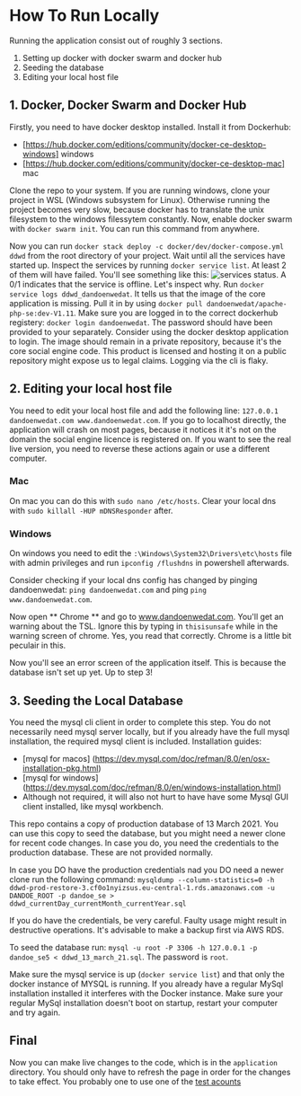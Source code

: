 # How To Run Locally
Running the application consist out of roughly 3 sections.

1. Setting up docker with docker swarm and docker hub
2. Seeding the database
3. Editing your local host file

## 1. Docker, Docker Swarm and Docker Hub
Firstly, you need to have docker desktop installed. Install it from Dockerhub: 

* [https://hub.docker.com/editions/community/docker-ce-desktop-windows] windows
* [https://hub.docker.com/editions/community/docker-ce-desktop-mac] mac

Clone the repo to your system. If you are running windows, clone your project in WSL (Windows subsystem for Linux). Otherwise running the project becomes very slow, because docker has to translate the unix filesystem to the windows filessytem constantly. Now, enable docker swarm with `docker swarm init`. You can run this command from anywhere.

Now you can run `docker stack deploy -c docker/dev/docker-compose.yml ddwd` from the root directory of your project. Wait until all the services have started up. Inspect the services by running `docker service list`. At least 2 of them will have failed. You'll see something like this: ![services status](./_docs/status_services.png). A 0/1 indicates that the service is offline. Let's inspect why. Run `docker service logs ddwd_dandoenwedat`. It tells us that the image of the core application is missing. Pull it in by using `docker pull dandoenwedat/apache-php-se:dev-V1.11`. Make sure you are logged in to the correct dockerhub registery: `docker login dandoenwedat`. The password should have been provided to your separately. Consider using the docker desktop application to login. The image should remain in a private repository, because it's the core social engine code. This product is licensed and hosting it on a public repository might expose us to legal claims. Logging via the cli is flaky.

## 2. Editing your local host file
You need to edit your local host file and add the following line: `127.0.0.1 dandoenwedat.com www.dandoenwedat.com`. If you go to localhost directly, the application will crash on most pages, because it notices it it's not on the domain the social engine licence is registered on. If you want to see the real live version, you need to reverse these actions again or use a different computer.

### Mac
On mac you can do this with `sudo nano /etc/hosts`. Clear your local dns with `sudo killall -HUP mDNSResponder` after.

### Windows
On windows you need to edit the `:\Windows\System32\Drivers\etc\hosts` file with admin privileges and run `ipconfig /flushdns` in powershell afterwards. 

Consider checking if your local dns config has changed by pinging dandoenwedat: `ping dandoenwedat.com` and ping  `ping www.dandoenwedat.com`. 

Now open ** Chrome ** and go to www.dandoenwedat.com. You'll get an warning about the TSL. Ignore this by typing in `thisisunsafe` while in the warning screen of chrome. Yes, you read that correctly. Chrome is a little bit peculair in this. 

Now you'll see an error screen of the application itself. This is because the database isn't set up yet. Up to step 3!

## 3. Seeding the Local Database

You need the mysql cli client in order to complete this step. You do not necessarily need mysql server locally, but if you already have the full mysql installation, the required mysql client is included. Installation guides:

* [mysql for macos] (https://dev.mysql.com/doc/refman/8.0/en/osx-installation-pkg.html)
* [mysql for windows] (https://dev.mysql.com/doc/refman/8.0/en/windows-installation.html)
* Although not required, it will also not hurt to have have some Mysql GUI client installed, like mysql workbench.

This repo contains a copy of production database of 13 March 2021. You can use this copy to seed the database, but you might need a newer clone for recent code changes. In case you do, you need the credentials to the production database. These are not provided normally. 

In case you DO have the production credentials nad you DO need a newer clone run the following command: 
`mysqldump --column-statistics=0 -h ddwd-prod-restore-3.cf0o1nyizsus.eu-central-1.rds.amazonaws.com -u DANDOE_ROOT -p dandoe_se > ddwd_currentDay_currentMonth_currentYear.sql`

If you do have the credentials, be very careful. Faulty usage might result in destructive operations. It's advisable to make a backup first via AWS RDS. 

To seed the database run: `mysql -u root -P 3306 -h 127.0.0.1 -p dandoe_se5 < ddwd_13_march_21.sql`. The password is `root`.

Make sure the mysql service is up (`docker service list`) and that only the docker instance of MYSQL is running. If you already have a regular MySql installation installed it interferes with the Docker instance. Make sure your regular MySql installation doesn't boot on startup, restart your computer and try again.

## Final
Now you can make live changes to the code, which is in the `application` directory. You should only have to refresh the page in order for the changes to take effect. You probably one to use one of the [test acounts](./test_acounts.md)